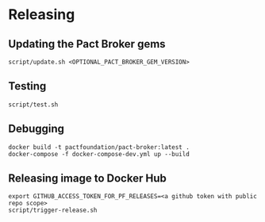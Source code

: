 # Releasing

## Updating the Pact Broker gems

    script/update.sh <OPTIONAL_PACT_BROKER_GEM_VERSION>

## Testing

    script/test.sh

## Debugging

    docker build -t pactfoundation/pact-broker:latest .
    docker-compose -f docker-compose-dev.yml up --build

## Releasing image to Docker Hub

    export GITHUB_ACCESS_TOKEN_FOR_PF_RELEASES=<a github token with public repo scope>
    script/trigger-release.sh
